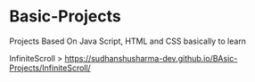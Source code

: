# Basic-Projects


Projects Based On Java Script, HTML and CSS basically to learn


InfiniteScroll > https://sudhanshusharma-dev.github.io/BAsic-Projects/InfiniteScroll/


